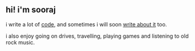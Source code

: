 ## hi! i'm sooraj

i write a lot of [code](https://github.com/thesoorajsingh?tab=repositories), and sometimes i will soon [write about it](https://soorajsingh.substack.com) too.

i also enjoy going on drives, travelling, playing games and listening to old rock music.
